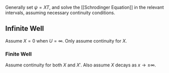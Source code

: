 Generally set $\psi = X T$, 
and solve the [[Schrodinger Equation]] in the relevant intervals, 
assuming necessary continuity conditions. 
## Infinite Well
Assume $X=0$ when $U=\infty$. 
Only assume continuity for $X$.

### Finite Well
Assume continuity for both $X$ and $X'$. 
Also assume $X$ decays as $x\to\pm\infty$. 
